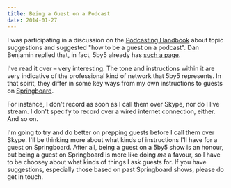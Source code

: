 ```yaml
---
title: Being a Guest on a Podcast
date: 2014-01-27
---
```


I was participating in a discussion on the [Podcasting Handbook](http://www.podcastinghandbook.co/blog/2014/1/23/topic-suggestions) about topic suggestions and suggested "how to be a guest on a podcast". Dan Benjamin replied that, in fact, 5by5 already has [such a page](http://5by5.tv/guest).

I've read it over – very interesting. The tone and instructions within it are very indicative of the professional kind of network that 5by5 represents. In that spirit, they differ in some key ways from my own instructions to guests on [Springboard](http://springboardshow.com).

For instance, I don't record as soon as I call them over Skype, nor do I live stream. I don't specify to record over a wired internet connection, either. And so on.

I'm going to try and do better on prepping guests before I call them over Skype. I'll be thinking more about what kinds of instructions I'll have for a guest on Springboard. After all, being a guest on a 5by5 show is an honour, but being a guest on Springboard is more like doing _me_ a favour, so I have to be choosey about what kinds of things I ask guests for. If you have suggestions, especially those based on past Springboard shows, please do get in touch.
